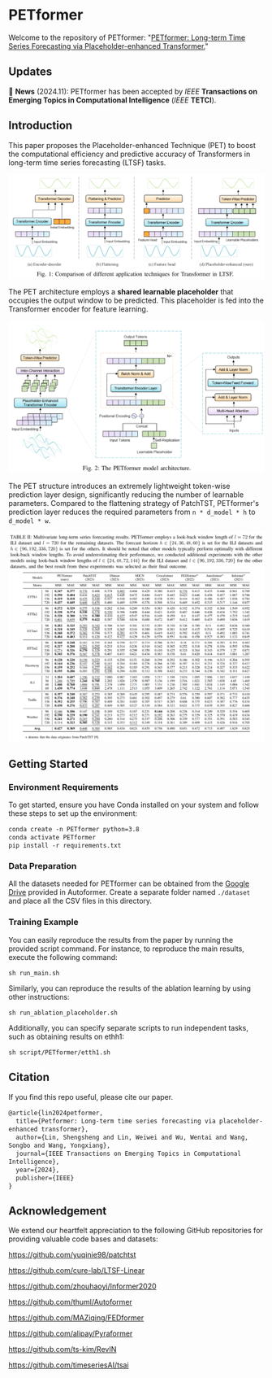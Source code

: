 # PETformer

Welcome to the repository of PETformer: "[PETformer: Long-term Time Series Forecasting via Placeholder-enhanced Transformer.](https://arxiv.org/pdf/2308.04791)"

## Updates
🚩 **News** (2024.11): PETformer has been accepted by _IEEE_ **Transactions on Emerging Topics in Computational Intelligence** (_IEEE_ **TETCI**).

## Introduction

This paper proposes the Placeholder-enhanced Technique (PET) to boost the computational efficiency and predictive accuracy of Transformers in long-term time series forecasting (LTSF) tasks.

![image](Figures/Figure1.png)

The PET architecture employs a **shared learnable placeholder** that occupies the output window to be predicted. This placeholder is fed into the Transformer encoder for feature learning.

![image](Figures/Figure2.png)

The PET structure introduces an extremely lightweight token-wise prediction layer design, significantly reducing the number of learnable parameters. 
Compared to the flattening strategy of PatchTST, PETformer's prediction layer reduces the required parameters from `n * d_model * h` to `d_model * w`.

![image](Figures/Table2.png)

## Getting Started

### Environment Requirements

To get started, ensure you have Conda installed on your system and follow these steps to set up the environment:

```
conda create -n PETformer python=3.8
conda activate PETformer
pip install -r requirements.txt
```

### Data Preparation

All the datasets needed for PETformer can be obtained from the [Google Drive](https://drive.google.com/drive/folders/1ZOYpTUa82_jCcxIdTmyr0LXQfvaM9vIy) provided in Autoformer. Create a separate folder named ```./dataset``` and place all the CSV files in this directory.

### Training Example

You can easily reproduce the results from the paper by running the provided script command. For instance, to reproduce the main results, execute the following command:

```
sh run_main.sh
```

Similarly, you can reproduce the results of the ablation learning by using other instructions:

```
sh run_ablation_placeholder.sh
```

Additionally, you can specify separate scripts to run independent tasks, such as obtaining results on ethh1:

```
sh script/PETformer/etth1.sh
```

## Citation
If you find this repo useful, please cite our paper.
```
@article{lin2024petformer,
  title={Petformer: Long-term time series forecasting via placeholder-enhanced transformer},
  author={Lin, Shengsheng and Lin, Weiwei and Wu, Wentai and Wang, Songbo and Wang, Yongxiang},
  journal={IEEE Transactions on Emerging Topics in Computational Intelligence},
  year={2024},
  publisher={IEEE}
}
```

## Acknowledgement

We extend our heartfelt appreciation to the following GitHub repositories for providing valuable code bases and datasets:

https://github.com/yuqinie98/patchtst

https://github.com/cure-lab/LTSF-Linear

https://github.com/zhouhaoyi/Informer2020

https://github.com/thuml/Autoformer

https://github.com/MAZiqing/FEDformer

https://github.com/alipay/Pyraformer

https://github.com/ts-kim/RevIN

https://github.com/timeseriesAI/tsai
